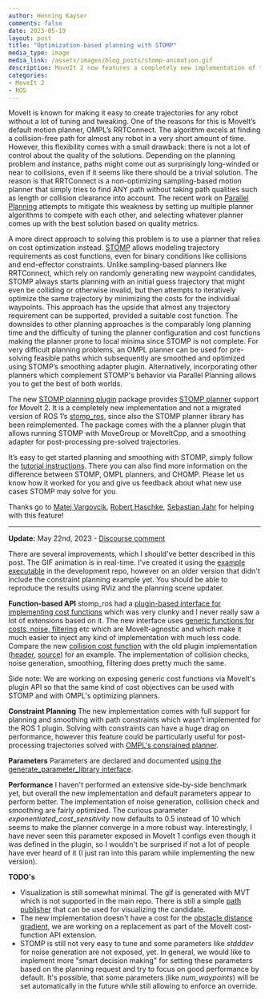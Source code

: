 ```yaml
---
author: Henning Kayser
comments: false
date: 2023-05-19
layout: post
title: "Optimization-based planning with STOMP"
media_type: image
media_link: /assets/images/blog_posts/stomp-animation.gif
description: MoveIt 2 now features a completely new implementation of the optimization-based planner STOMP.
categories:
- MoveIt 2
- ROS
---
```


MoveIt is known for making it easy to create trajectories for any robot without a lot of tuning and tweaking.
One of the reasons for this is MoveIt’s default motion planner, OMPL’s RRTConnect.
The algorithm excels at finding a collision-free path for almost any robot in a very short amount of time.
However, this flexibility comes with a small drawback: there is not a lot of control about the quality of the solutions.
Depending on the planning problem and instance, paths might come out as surprisingly long-winded or near to collisions, even if it seems like there should be a trivial solution.
The reason is that RRTConnect is a non-optimizing sampling-based motion planner that simply tries to find ANY path without taking path qualities such as length or collision clearance into account.
The recent work on [Parallel Planning](https://picknik.ai/moveit%202/parallel%20planning/motion%20planning/2023/02/15/parallel-planning-with-MoveIt-2.html) attempts to mitigate this weakness by setting up multiple planner algorithms to compete with each other, and selecting whatever planner comes up with the best solution based on quality metrics.

A more direct approach to solving this problem is to use a planner that relies on cost optimization instead.
[STOMP](https://www.researchgate.net/publication/221078155_STOMP_Stochastic_trajectory_optimization_for_motion_planning) allows modeling trajectory requirements as cost functions, even for binary conditions like collisions and end-effector constraints.
Unlike sampling-based planners like RRTConnect, which rely on randomly generating new waypoint candidates, STOMP always starts planning with an initial guess trajectory that might even be colliding or otherwise invalid, but then attempts to iteratively optimize the same trajectory by minimizing the costs for the individual waypoints.
This approach has the upside that almost any trajectory requirement can be supported, provided a suitable cost function.
The downsides to other planning approaches is the comparably long planning time and the difficulty of tuning the planner configuration and cost functions making the planner prone to local minima since STOMP is not complete.
For very difficult planning problems, an OMPL planner can be used for pre-solving feasible paths which subsequently are smoothed and optimized using STOMP’s smoothing adapter plugin.
Alternatively, incorporating other planners which complement STOMP's behavior via Parallel Planning allows you to get the best of both worlds.

The new [STOMP planning plugin](https://github.com/moveit/moveit2/tree/main/moveit_planners/stomp) package provides [STOMP planner](https://github.com/ros-industrial/stomp) support for MoveIt 2.
It is a completely new implementation and not a migrated version of ROS 1’s [stomp_ros](https://github.com/ros-industrial/stomp_ros), since also the STOMP planner library has been reimplemented.
The package comes with the a planner plugin that allows running STOMP with MoveGroup or MoveItCpp, and a smoothing adapter for post-processing pre-solved trajectories.

It’s easy to get started planning and smoothing with STOMP, simply follow the [tutorial instructions](https://moveit.picknik.ai/main/doc/how_to_guides/stomp_planner/stomp_planner.html).
There you can also find more information on the difference between STOMP, OMPL planners, and CHOMP.
Please let us know how it worked for you and give us feedback about what new use cases STOMP may solve for you.

Thanks go to [Matej Vargovcik](https://github.com/afrixs), [Robert Haschke](https://github.com/rhaschke), [Sebastian Jahr](https://github.com/sjahr) for helping with this feature!

----------------------------------------------------------------

**Update:**  May 22nd, 2023 - [Discourse comment](https://discourse.ros.org/t/optimization-based-planning-with-stomp/31488/4)

There are several improvements, which I should've better described in this post. The GIF animation is in real-time. I've created it using the [example executable](https://github.com/moveit/stomp_moveit/blob/main/src/stomp_moveit_example.cpp) in the development repo, however on an older version that didn't include the constraint planning example yet. You should be able to reproduce the results using RViz and the planning scene updater.

**Function-based API**
stomp_ros had a [plugin-based interface for implementing cost functions](https://github.com/ros-industrial/stomp_ros/blob/melodic-devel/stomp_moveit/include/stomp_moveit/cost_functions/stomp_cost_function.h) which was very clunky and I never really saw a lot of extensions based on it. The new interface uses [generic functions for costs, noise, filtering](https://github.com/moveit/moveit2/blob/main/moveit_planners/stomp/include/stomp_moveit/stomp_moveit_task.hpp#L65) etc which are MoveIt-agnostic and which make it much easier to inject any kind of implementation with much less code. Compare the new [collision cost function](https://github.com/moveit/moveit2/blob/main/moveit_planners/stomp/include/stomp_moveit/cost_functions.hpp#L168) with the old plugin implementation ([header](https://github.com/ros-industrial/stomp_ros/blob/melodic-devel/stomp_moveit/include/stomp_moveit/cost_functions/collision_check.h), [source](https://github.com/ros-industrial/stomp_ros/blob/melodic-devel/stomp_moveit/src/cost_functions/collision_check.cpp)) for an example. The implementation of collision checks, noise generation, smoothing, filtering does pretty much the same.

Side note: We are working on exposing generic cost functions via MoveIt's plugin API so that the same kind of cost objectives can be used with STOMP and with OMPL's optimizing planners.

**Constraint Planning**
The new implementation comes with full support for planning and smoothing with path constraints which wasn't implemented for the ROS 1 plugin. Solving with constraints can have a huge drag on performance, however this feature could be particularly useful for post-processing trajectories solved with [OMPL's consrained planner](https://moveit.picknik.ai/main/doc/how_to_guides/using_ompl_constrained_planning/ompl_constrained_planning.html).

**Parameters**
Parameters are declared and documented [using the generate_parameter_library interface](https://github.com/moveit/moveit2/blob/main/moveit_planners/stomp/res/stomp_moveit.yaml).

**Performance**
I haven't performed an extensive side-by-side benchmark yet, but overall the new implementation and default parameters appear to perform better. The implementation of noise generation, collision check and smoothing are fairly optimized.
The curious parameter *exponentiated_cost_sensitivity* now defaults to 0.5 instead of 10 which seems to make the planner converge in a more robust way. Interestingly, I have never seen this parameter exposed in MoveIt 1 configs even though it was defined in the plugin, so I wouldn't be surprised if not a lot of people have ever heard of it (I just ran into this param while implementing the new version).

**TODO's**
* Visualization is still somewhat minimal. The gif is generated with MVT which is not supported in the main repo. There is still a simple [path publisher](https://github.com/moveit/moveit2/blob/main/moveit_planners/stomp/res/stomp_moveit.yaml#L60) that can be used for visualizing the candidate.
* The new implementation doesn't have a cost for the [obstacle distance gradient](https://github.com/ros-industrial/stomp_ros/blob/melodic-devel/stomp_moveit/include/stomp_moveit/cost_functions/obstacle_distance_gradient.h), we are working on a replacement as part of the MoveIt cost-function API extension.
* STOMP is still not very easy to tune and some parameters like *stdddev* for noise generation are not exposed, yet. In general, we would like to implement more "smart decision making" for setting these parameters based on the planning request and try to focus on good performance by default. It's possible, that some parameters (like *num_waypoints*) will be set automatically in the future while still allowing to enforce an override.
